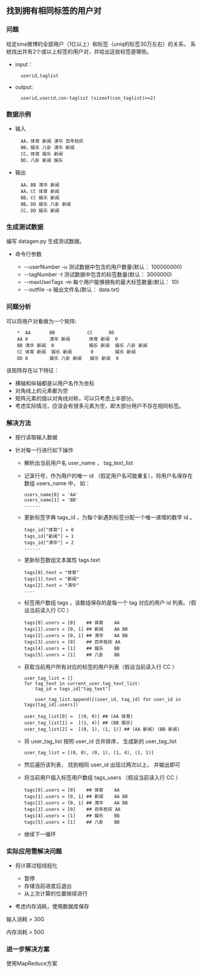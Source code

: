 ## 找到拥有相同标签的用户对

### 问题

给定sina微博的全部用户（1亿以上）和标签（uniq的标签30万左右）的关系，
系统找出共有2个或以上标签的用户对，并给出这些标签是哪些。

* input：

        userid,taglist

* output:

        userid,userid,con-taglist (sizeof(con_taglist)>=2)


### 数据示例

* 输入

        AA，体育 新闻 清华 百年校庆
        BB，娱乐 八卦 清华 新闻
        CC，体育 娱乐 新闻
        DD，八卦 新闻 娱乐

* 输出

        AA，BB 清华 新闻
        AA，CC 体育 新闻
        BB，CC 娱乐 新闻
        BB，DD 娱乐 八卦 新闻
        CC，DD 娱乐 新闻
        
### 生成测试数据

编写 datagen.py 生成测试数据。

* 命令行参数

  * --userNumber -u 测试数据中包含的用户数量(默认： 100000000)
  * --tagNumber -t 测试数据中包含的标签数量(默认： 3000000)
  * --maxUserTags -m 每个用户能够拥有的最大标签数量(默认： 10)
  * --outfile -o 输出文件名(默认： data.txt)
  
### 问题分析

可以将用户对看做为一个矩阵: 

        *  AA       BB            CC      DD
        AA 0        清华 新闻       体育 新闻  0
        BB 清华 新闻  0             娱乐 新闻  娱乐 八卦 新闻
        CC 体育 新闻  娱乐 新闻       0        娱乐 新闻
        DD 0        娱乐 八卦 新闻   娱乐 新闻  0
        
该矩阵存在以下特征：

* 横轴和纵轴都是以用户名作为坐标
* 对角线上的元素都为空
* 矩阵元素的值以对角线对称，可以只考虑上半部分。
* 考虑实际情况，应该会有很多元素为空，即大部分用户不存在相同标签。

### 解决方法

* 按行读取输入数据
* 针对每一行进行如下操作
  
  * 解析出当前用户名 user_name ， tag_text_list
  * 记录行号，作为用户的唯一 id （假定用户名可能重复），将用户名保存在数组 users_name 中， 如：

        users_name[0] = 'AA'
        users_name[1] = 'BB'
        ......

  * 更新标签字典 tags_id ，为每个新遇到标签分配一个唯一递增的数字 id 。

        tags_id["体育"] = 0
        tags_id["新闻"] = 1
        tags_id["清华"] = 2
        ......

  * 更新标签数组文本属性 tags.text

        tags[0].text = "体育"
        tags[1].text = "新闻"
        tags[2].text = "清华"
        ....  

  * 标签用户数组 tags ，该数组保存的是每一个 tag 对应的用户 id 列表。（假设当前读入行 CC ）

        tags[0].users = [0]    ## 体育    AA
        tags[1].users = [0, 1] ## 新闻    AA BB
        tags[2].users = [0, 1] ## 清华    AA BB
        tags[3].users = [0]    ## 百年校庆 AA
        tags[4].users = [1]    ## 娱乐    BB
        tags[5].users = [1]    ## 八卦    BB

  * 获取当前用户所有对应的标签的用户列表（假设当前读入行 CC ）

        user_tag_list = []
        for tag_text in current_user.tag_text_list:
            tag_id = tags_id["tag_text"]
            
            user_tag_list.append([(user_id, tag_id) for user_id in tags[tag_id].users])

        user_tag_list[0] =  [(0, 0)] ## (AA 体育)
        user_tag_list[1] =  [(1, 4)] ## (BB 娱乐)
        user_tag_list[2] =  [(0, 1), (1, 1)] ## (AA 新闻) (BB 新闻)
  
  * 将 user_tag_list 按照 user_id 合并排序， 生成新的 user_tag_list

        user_tag_list = [(0, 0), (0, 1), (1, 4), (1, 1)]
  
  * 然后遍历该列表， 找到相同 user_id 出现过两次以上， 并输出即可

  * 将当前用户插入标签用户数组 tags_users （假设当前读入行 CC ）
        
        tags[0].users = [0]    ## 体育    AA
        tags[1].users = [0, 1] ## 新闻    AA BB
        tags[2].users = [0, 1] ## 清华    AA BB
        tags[3].users = [0]    ## 百年校庆 AA
        tags[4].users = [1]    ## 娱乐    BB
        tags[5].users = [1]    ## 八卦    BB
        
  * 继续下一循环

### 实际应用需解决问题

* 将计算过程线程化

  * 暂停
  * 存储当前进度后退出
  * 从上次计算的位置继续进行

* 考虑内存消耗，使用数据库保存

输入消耗 > 30G

内存消耗 > 50G

### 进一步解决方案

使用MapReduce方案